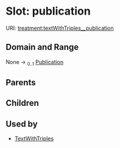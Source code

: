 
# Slot: publication




URI: [treatment:textWithTriples__publication](http://w3id.org/ontogpt/treatments/textWithTriples__publication)


## Domain and Range

None &#8594;  <sub>0..1</sub> [Publication](Publication.md)

## Parents


## Children


## Used by

 * [TextWithTriples](TextWithTriples.md)

